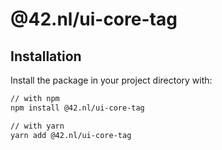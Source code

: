 # @42.nl/ui-core-tag

## Installation

Install the package in your project directory with:

```sh
// with npm
npm install @42.nl/ui-core-tag

// with yarn
yarn add @42.nl/ui-core-tag
```
